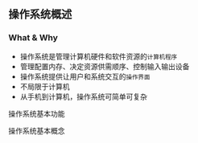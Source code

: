 ## 操作系统概述
### What & Why

* 操作系统是管理计算机硬件和软件资源的`计算机程序`
* 管理配置内存、决定资源供需顺序、控制输入输出设备
* 操作系统提供让用户和系统交互的`操作界面`
* 不局限于计算机
* 从手机到计算机，操作系统可简单可复杂

操作系统基本功能


操作系统基本概念